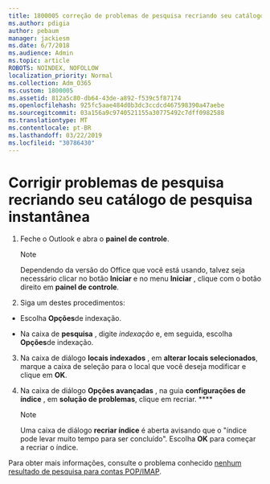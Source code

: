 ```yaml
---
title: 1800005 correção de problemas de pesquisa recriando seu catálogo de pesquisa instantânea
ms.author: pdigia
author: pebaum
manager: jackiesm
ms.date: 6/7/2018
ms.audience: Admin
ms.topic: article
ROBOTS: NOINDEX, NOFOLLOW
localization_priority: Normal
ms.collection: Adm_O365
ms.custom: 1800005
ms.assetid: 812a5c80-db64-43de-a892-f539c5f87174
ms.openlocfilehash: 925fc5aae484d0b3dc3ccdcd467598390a47aebe
ms.sourcegitcommit: 03a156a9c9740521155a30775492c7dff0982588
ms.translationtype: MT
ms.contentlocale: pt-BR
ms.lasthandoff: 03/22/2019
ms.locfileid: "30786430"
---
```

# <a name="fix-search-issues-by-rebuilding-your-instant-search-catalog"></a>Corrigir problemas de pesquisa recriando seu catálogo de pesquisa instantânea

1. Feche o Outlook e abra o **painel de controle**.
    
    > [!NOTE]
    > Dependendo da versão do Office que você está usando, talvez seja necessário clicar no botão **Iniciar** e no menu **Iniciar** , clique com o botão direito em **painel de controle**. 
  
2. Siga um destes procedimentos:
    
  - Escolha **Opções**de indexação.
    
  - Na caixa de **pesquisa** , digite *indexação* e, em seguida, escolha **Opções**de indexação.
    
3. Na caixa de diálogo **locais indexados** , em **alterar locais selecionados**, marque a caixa de seleção para o local que você deseja modificar e clique em **OK**.
    
4. Na caixa de diálogo **Opções avançadas** , na guia **configurações de índice** , em **solução de problemas**, clique em recriar. ****
    
    > [!NOTE]
    > Uma caixa de diálogo **recriar índice** é aberta avisando que o "índice pode levar muito tempo para ser concluído". Escolha **OK** para começar a recriar o índice. 
  
Para obter mais informações, consulte o problema conhecido [nenhum resultado de pesquisa para contas POP/IMAP](https://support.office.com/article/51c9d2c7-a3db-4358-afdf-50d3a9e57039.aspx).
  

